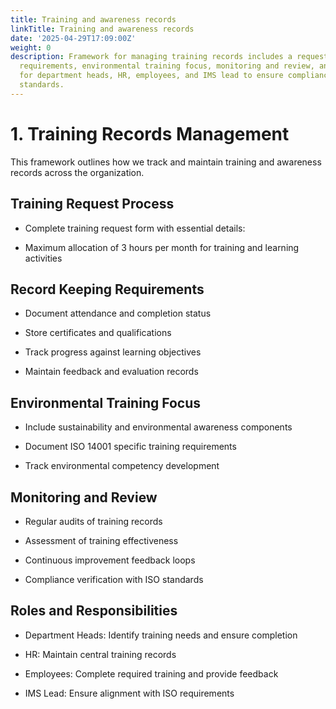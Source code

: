 ```yaml
---
title: Training and awareness records
linkTitle: Training and awareness records
date: '2025-04-29T17:09:00Z'
weight: 0
description: Framework for managing training records includes a request process, record-keeping
  requirements, environmental training focus, monitoring and review, and defined roles
  for department heads, HR, employees, and IMS lead to ensure compliance with ISO
  standards.
---
```



# 1. Training Records Management

This framework outlines how we track and maintain training and awareness records across the organization.

## Training Request Process

- Complete training request form with essential details:

- Maximum allocation of 3 hours per month for training and learning activities

## Record Keeping Requirements

- Document attendance and completion status

- Store certificates and qualifications

- Track progress against learning objectives

- Maintain feedback and evaluation records

## Environmental Training Focus

- Include sustainability and environmental awareness components

- Document ISO 14001 specific training requirements

- Track environmental competency development

## Monitoring and Review

- Regular audits of training records

- Assessment of training effectiveness

- Continuous improvement feedback loops

- Compliance verification with ISO standards

## Roles and Responsibilities

- Department Heads: Identify training needs and ensure completion

- HR: Maintain central training records

- Employees: Complete required training and provide feedback

- IMS Lead: Ensure alignment with ISO requirements